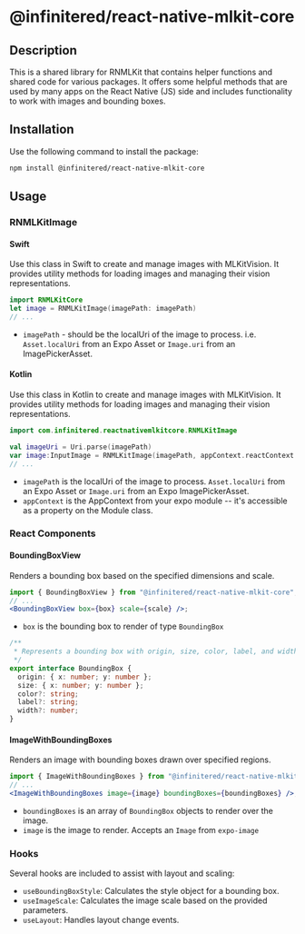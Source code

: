 # @infinitered/react-native-mlkit-core

## Description

This is a shared library for RNMLKit that contains helper functions and shared code for various packages. It offers
some helpful methods that are used by many apps on the React Native (JS) side and includes functionality to work with
images and bounding boxes.

## Installation

Use the following command to install the package:

```bash
npm install @infinitered/react-native-mlkit-core
```

## Usage

### RNMLKitImage

#### Swift

Use this class in Swift to create and manage images with MLKitVision. It provides utility methods for loading images and
managing their vision representations.

```swift
import RNMLKitCore
let image = RNMLKitImage(imagePath: imagePath)
// ...
```

- `imagePath` - should be the localUri of the image to process. i.e. `Asset.localUri` from an Expo Asset or `Image.uri`
  from
  an ImagePickerAsset.

#### Kotlin

Use this class in Kotlin to create and manage images with MLKitVision. It provides utility methods for loading images
and managing their vision representations.

```kotlin
import com.infinitered.reactnativemlkitcore.RNMLKitImage

val imageUri = Uri.parse(imagePath)
var image:InputImage = RNMLKitImage(imagePath, appContext.reactContext!!).image
// ...
```

- `imagePath` is the localUri of the image to process. `Asset.localUri` from an Expo Asset or `Image.uri` from an Expo
  ImagePickerAsset.
- `appContext` is the AppContext from your expo module -- it's accessible as a property on the Module class.

### React Components

#### BoundingBoxView

Renders a bounding box based on the specified dimensions and scale.

```jsx
import { BoundingBoxView } from "@infinitered/react-native-mlkit-core";
// ...
<BoundingBoxView box={box} scale={scale} />;
```

- `box` is the bounding box to render of type `BoundingBox`

```ts
/**
 * Represents a bounding box with origin, size, color, label, and width properties.
 */
export interface BoundingBox {
  origin: { x: number; y: number };
  size: { x: number; y: number };
  color?: string;
  label?: string;
  width?: number;
}
```

#### ImageWithBoundingBoxes

Renders an image with bounding boxes drawn over specified regions.

```jsx
import { ImageWithBoundingBoxes } from "@infinitered/react-native-mlkit-core";
// ...
<ImageWithBoundingBoxes image={image} boundingBoxes={boundingBoxes} />;
```

- `boundingBoxes` is an array of `BoundingBox` objects to render over the image.
- `image` is the image to render. Accepts an `Image` from `expo-image`

### Hooks

Several hooks are included to assist with layout and scaling:

- `useBoundingBoxStyle`: Calculates the style object for a bounding box.
- `useImageScale`: Calculates the image scale based on the provided parameters.
- `useLayout`: Handles layout change events.
